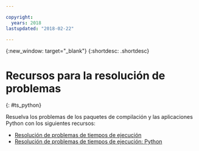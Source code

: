```yaml
---

copyright:
  years: 2018
lastupdated: "2018-02-22"

---
```


{:new_window: target="_blank"}
{:shortdesc: .shortdesc}

# Recursos para la resolución de problemas
{: #ts_python}

Resuelva los problemas de los paquetes de compilación y las aplicaciones Python con los siguientes recursos:

* [Resolución de problemas de tiempos de ejecución](../../troubleshoot/ts_runtimes.html#runtimes)
* [Resolución de problemas de tiempos de ejecución: Python](../../troubleshoot/ts_runtimes.html#ts_python)
